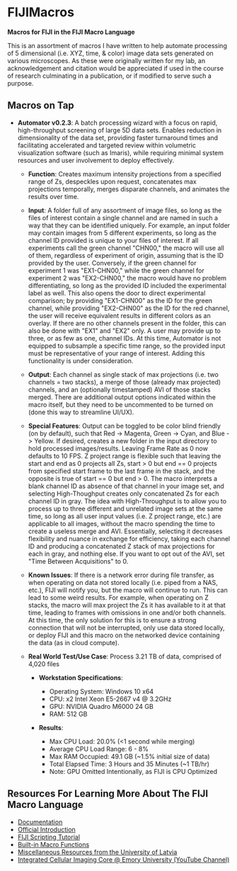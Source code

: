 # FIJIMacros
**Macros for FIJI in the FIJI Macro Language**

This is an assortment of macros I have written to help automate processing of 5 dimensional (i.e. XYZ, time, & color) image data sets generated on various microscopes. As these were originally written for my lab, an acknowledgement and citation would be appreciated if used in the course of research culminating in a publication, or if modified to serve such a purpose.

## Macros on Tap

   - **Automator v0.2.3**: A batch processing wizard with a focus on rapid, high-throughput screening of large 5D data sets. Enables reduction in dimensionality of the data set, providing faster turnaround times and facilitating accelerated and targeted review within volumetric visualization software (such as Imaris), while requiring minimal system resources and user involvement to deploy effectively.
 
     - **Function**: Creates maximum intensity projections from a specified range of Zs, despeckles upon request, concatenates max projections temporally, merges disparate channels, and animates the results over time.
 
     - **Input**: A folder full of any assortment of image files, so long as the files of interest contain a single channel and are named in such a way that they can be identified uniquely. For example, an input folder may contain images from 5 different experiments, so long as the channel ID provided is unique to your files of interest. If all experiments call the green channel "CHN00," the macro will use all of them, regardless of experiment of origin, assuming that is the ID provided by the user. Conversely, if the green channel for experiment 1 was "EX1-CHN00," while the green channel for experiment 2 was "EX2-CHN00," the macro would have no problem differentiating, so long as the provided ID included the experimental label as well. This also opens the door to direct experimental comparison; by providing "EX1-CHN00" as the ID for the green channel, while providing "EX2-CHN00" as the ID for the red channel, the user will receive equivalent results in different colors as an overlay. If there are no other channels present in the folder, this can also be done with "EX1" and "EX2" only. A user may provide up to three, or as few as one, channel IDs. At this time, Automator is not equipped to subsample a specific time range, so the provided input must be representative of your range of interest. Adding this functionality is under consideration.
   
     - **Output**: Each channel as single stack of max projections (i.e. two channels = two stacks), a merge of those (already max projected) channels, and an (optionally timestamped) AVI of those stacks merged. There are additional output options indicated within the macro itself, but they need to be uncommented to be turned on (done this way to streamline UI/UX).
   
     - **Special Features**: Output can be toggled to be color blind friendly (on by default), such that Red -> Magenta, Green -> Cyan, and Blue -> Yellow. If desired, creates a new folder in the input directory to hold processed images/results. Leaving Frame Rate as 0 now defaults to 10 FPS. Z project range is flexible such that leaving the start and end as 0 projects all Zs, start > 0 but end == 0 projects from specified start frame to the last frame in the stack, and the opposite is true of start == 0 but end > 0. The macro interprets a blank channel ID as absence of that channel in your image set, and selecting High-Thoughput creates only concatenated Zs for each channel ID in gray. The idea with High-Throughput is to allow you to process up to three different and unrelated image sets at the same time, so long as all user input values (i.e. Z project range, etc.) are applicable to all images, without the macro spending the time to create a useless merge and AVI. Essentially, selecting it decreases flexibility and nuance in exchange for efficiency, taking each channel ID and producing a concatenated Z stack of max projections for each in gray, and nothing else. If you want to opt out of the AVI, set "Time Between Acquisitions" to 0.
   
     - **Known Issues**: If there is a network error during file transfer, as when operating on data not stored locally (i.e. piped from a NAS, etc.), FIJI will notify you, but the macro will continue to run. This can lead to some weird results. For example, when operating on Z stacks, the macro will max project the Zs it has available to it at that time, leading to frames with omissions in one and/or both channels. At this time, the only solution for this is to ensure a strong connection that will not be interrupted, only use data stored locally, or deploy FIJI and this macro on the networked device containing the data (as in cloud compute).
   
     - **Real World Test/Use Case**: Process 3.21 TB of data, comprised of 4,020 files

       - **Workstation Specifications**:
         - Operating System: Windows 10 x64
         - CPU: x2 Intel Xeon E5-2667 v4 @ 3.2GHz
         - GPU: NVIDIA Quadro M6000 24 GB
         - RAM: 512 GB
         
       - **Results**:
         - Max CPU Load: 20.0% (<1 second while merging)
         - Average CPU Load Range: 6 - 8%
         - Max RAM Occupied: 49.1 GB (~1.5% initial size of data)
         - Total Elapsed Time: 3 Hours and 35 Minutes (~1 TB/hr)
         - Note: GPU Omitted Intentionally, as FIJI is CPU Optimized

## Resources For Learning More About The FIJI Macro Language
 - [Documentation](https://imagej.net/ij/docs/index.html)
 - [Official Introduction](https://imagej.net/Introduction)
 - [FIJI Scripting Tutorial](https://services.ini.uzh.ch/~acardona/fiji-tutorial/)
 - [Built-in Macro Functions](https://imagej.net/ij/developer/macro/functions.html)
 - [Miscellaneous Resources from the University of Latvia](http://priede.bf.lu.lv/ftp/pub/TIS/atteelu_analiize/ImageJ/apraksti/)
 - [Integrated Cellular Imaging Core @ Emory University (YouTube Channel)](https://www.youtube.com/channel/UCRVa5DSphB5gHMaFKPgyKSQ)
